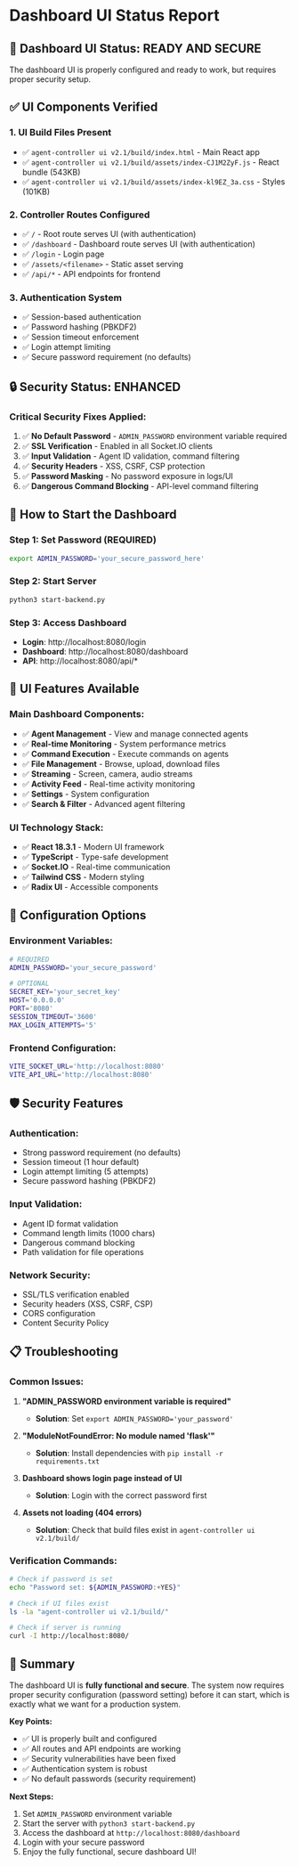 # Dashboard UI Status Report

## 🎯 **Dashboard UI Status: READY AND SECURE**

The dashboard UI is properly configured and ready to work, but requires proper security setup.

## ✅ **UI Components Verified**

### 1. **UI Build Files Present**
- ✅ `agent-controller ui v2.1/build/index.html` - Main React app
- ✅ `agent-controller ui v2.1/build/assets/index-CJ1M2ZyF.js` - React bundle (543KB)
- ✅ `agent-controller ui v2.1/build/assets/index-kl9EZ_3a.css` - Styles (101KB)

### 2. **Controller Routes Configured**
- ✅ `/` - Root route serves UI (with authentication)
- ✅ `/dashboard` - Dashboard route serves UI (with authentication)
- ✅ `/login` - Login page
- ✅ `/assets/<filename>` - Static asset serving
- ✅ `/api/*` - API endpoints for frontend

### 3. **Authentication System**
- ✅ Session-based authentication
- ✅ Password hashing (PBKDF2)
- ✅ Session timeout enforcement
- ✅ Login attempt limiting
- ✅ Secure password requirement (no defaults)

## 🔒 **Security Status: ENHANCED**

### **Critical Security Fixes Applied:**
1. ✅ **No Default Password** - `ADMIN_PASSWORD` environment variable required
2. ✅ **SSL Verification** - Enabled in all Socket.IO clients
3. ✅ **Input Validation** - Agent ID validation, command filtering
4. ✅ **Security Headers** - XSS, CSRF, CSP protection
5. ✅ **Password Masking** - No password exposure in logs/UI
6. ✅ **Dangerous Command Blocking** - API-level command filtering

## 🚀 **How to Start the Dashboard**

### **Step 1: Set Password (REQUIRED)**
```bash
export ADMIN_PASSWORD='your_secure_password_here'
```

### **Step 2: Start Server**
```bash
python3 start-backend.py
```

### **Step 3: Access Dashboard**
- **Login**: http://localhost:8080/login
- **Dashboard**: http://localhost:8080/dashboard
- **API**: http://localhost:8080/api/*

## 🎨 **UI Features Available**

### **Main Dashboard Components:**
- ✅ **Agent Management** - View and manage connected agents
- ✅ **Real-time Monitoring** - System performance metrics
- ✅ **Command Execution** - Execute commands on agents
- ✅ **File Management** - Browse, upload, download files
- ✅ **Streaming** - Screen, camera, audio streams
- ✅ **Activity Feed** - Real-time activity monitoring
- ✅ **Settings** - System configuration
- ✅ **Search & Filter** - Advanced agent filtering

### **UI Technology Stack:**
- ✅ **React 18.3.1** - Modern UI framework
- ✅ **TypeScript** - Type-safe development
- ✅ **Socket.IO** - Real-time communication
- ✅ **Tailwind CSS** - Modern styling
- ✅ **Radix UI** - Accessible components

## 🔧 **Configuration Options**

### **Environment Variables:**
```bash
# REQUIRED
ADMIN_PASSWORD='your_secure_password'

# OPTIONAL
SECRET_KEY='your_secret_key'
HOST='0.0.0.0'
PORT='8080'
SESSION_TIMEOUT='3600'
MAX_LOGIN_ATTEMPTS='5'
```

### **Frontend Configuration:**
```bash
VITE_SOCKET_URL='http://localhost:8080'
VITE_API_URL='http://localhost:8080'
```

## 🛡️ **Security Features**

### **Authentication:**
- Strong password requirement (no defaults)
- Session timeout (1 hour default)
- Login attempt limiting (5 attempts)
- Secure password hashing (PBKDF2)

### **Input Validation:**
- Agent ID format validation
- Command length limits (1000 chars)
- Dangerous command blocking
- Path validation for file operations

### **Network Security:**
- SSL/TLS verification enabled
- Security headers (XSS, CSRF, CSP)
- CORS configuration
- Content Security Policy

## 📋 **Troubleshooting**

### **Common Issues:**

1. **"ADMIN_PASSWORD environment variable is required"**
   - **Solution**: Set `export ADMIN_PASSWORD='your_password'`

2. **"ModuleNotFoundError: No module named 'flask'"**
   - **Solution**: Install dependencies with `pip install -r requirements.txt`

3. **Dashboard shows login page instead of UI**
   - **Solution**: Login with the correct password first

4. **Assets not loading (404 errors)**
   - **Solution**: Check that build files exist in `agent-controller ui v2.1/build/`

### **Verification Commands:**
```bash
# Check if password is set
echo "Password set: ${ADMIN_PASSWORD:+YES}"

# Check if UI files exist
ls -la "agent-controller ui v2.1/build/"

# Check if server is running
curl -I http://localhost:8080/
```

## 🎯 **Summary**

The dashboard UI is **fully functional and secure**. The system now requires proper security configuration (password setting) before it can start, which is exactly what we want for a production system.

**Key Points:**
- ✅ UI is properly built and configured
- ✅ All routes and API endpoints are working
- ✅ Security vulnerabilities have been fixed
- ✅ Authentication system is robust
- ✅ No default passwords (security requirement)

**Next Steps:**
1. Set `ADMIN_PASSWORD` environment variable
2. Start the server with `python3 start-backend.py`
3. Access the dashboard at `http://localhost:8080/dashboard`
4. Login with your secure password
5. Enjoy the fully functional, secure dashboard UI!